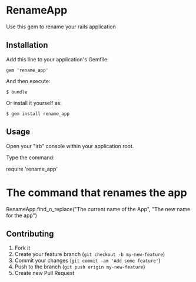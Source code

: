 # RenameApp

Use this gem to rename your rails application

## Installation

Add this line to your application's Gemfile:

    gem 'rename_app'

And then execute:

    $ bundle

Or install it yourself as:

    $ gem install rename_app

## Usage

Open your "irb" console within your application root.

Type the command:

require 'rename_app'

# The command that renames the app

RenameApp.find_n_replace("The current name of the App", "The new name for the app")



## Contributing

1. Fork it
2. Create your feature branch (`git checkout -b my-new-feature`)
3. Commit your changes (`git commit -am 'Add some feature'`)
4. Push to the branch (`git push origin my-new-feature`)
5. Create new Pull Request
